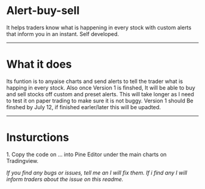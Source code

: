 # Alert-buy-sell
<P1>It helps traders know what is happening in every stock with custom alerts that inform you in an instant. Self developed.</P1> 
***
<H1>What it does</H1>
<P1>Its funtion is to anyaise charts and send alerts to tell the trader what is happing in every stock.
Also once Version 1 is finshed, It will be able to buy and sell stocks off custom and preset alerts. 
This will take longer as I need to test it on paper trading to make sure it is not buggy.
Version 1 should Be finshed by July 12, if finished earler/later this will be upadted.</P1>

***
<H1>Insturctions</H1>
<P1>1. Copy the code on ... into Pine Editor under the main charts on Tradingview.</P1>




<i> If you find any bugs or issues, tell me an I will fix them. If i find any I will inform traders about the issue on this readme. </i>
